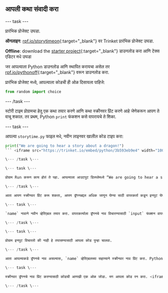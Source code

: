 ## आपली कथा संवादी करा

\--- task \---

प्रारंभिक प्रोजेक्ट उघडा.

**ऑनलाइन**: [rpf.io/storytimeon](http://rpf.io/storytimeon){:target="_blank"} वर Trinket प्रारंभिक प्रोजेक्ट उघडा.

**Offline**: download the [starter project](http://rpf.io/p/en/storytime-go){:target="_blank"} डाउनलोड करा आणि टेक्स एडिटर मधे उघडा

जर आपल्याला Python डाउनलोड आणि स्थापित करायचा असेल तर [rpf.io/pythonoff](http://rpf.io/pythonoff){:target="_blank"} वरून डाउनलोड करा.

प्रारंभिक प्रोजेक्ट मध्ये, आपल्याला कोडची ही ओळ दिसायला पाहिजे:

```python
from random import choice
```

\--- /task \---

स्टोरी टाइम प्रोग्रामचा हेतू एक कथा तयार करणे आणि कथा स्क्रीनवर प्रिंट करणे आहे जेणेकरून आपण ते वाचू शकाल. तर प्रथम, Python `print` फंकशन कसे वापरायचे ते शिका.

\--- task \---

आपल्या `storytime.py` फाइल मधे, नवीन लाइनवर खालील कोड टाइप करा:

```python
print("We are going to hear a story about a dragon!")
``` <iframe src="https://trinket.io/embed/python/3b593eb9e4" width="100%" height="600" frameborder="0" marginwidth="0" marginheight="0" allowfullscreen mark="crwd-mark"></iframe> 

\--- /task \---

\--- task \---

प्रोग्राम Run करून काय होतं ते पहा. आपल्याला आउटपुट डिस्प्लेमध्ये “We are going to hear a story about a dragon!” हे शब्द दिसायला हवे.

\--- /task \---

आता आपण स्क्रीनवर प्रिंट करू शकता, आपण ड्रॅगनबद्दल अधिक जाणून घेण्या साठी वापरकर्ता कडून इनपुट घेण्यास तयार आहात.

\--- task \---

`name` नावाने नवीन व्हेरिएबल तयार करा. वापरकर्त्याला ड्रॅगनचे नाव विचारण्यासाठी `input` फंक्शन वापरा. इनपुट नाव नवीन `name` व्हेरिएबल मध्ये संचयित करा. <iframe src="https://trinket.io/embed/python/0de60dee6d" width="100%" height="600" frameborder="0" marginwidth="0" marginheight="0" allowfullscreen mark="crwd-mark"></iframe> 

\--- /task \---

\--- task \---

प्रोग्राम इनपुट विचारतो की नाही हे तपासण्यासाठी आपला कोड पुन्हा चालवा.

\--- /task \---

आता आपल्याकडे ड्रॅगनचे नाव असल्यास, `name` व्हेरिएबलच्या सहाय्याने स्क्रीनवर नाव प्रिंट करा. Python मध्ये, आपण स्ट्रिंगला एकत्र जोडण्यासाठी `+` ऑपरेटर वापरू शकता.

\--- task \---

स्क्रीनवर ड्रॅगनचे नाव प्रिंट करण्यासाठी कोडची आणखी एक ओळ जोडा. मग आपला कोड रन करा. <iframe src="https://trinket.io/embed/python/e651eca8ca" width="100%" height="600" frameborder="0" marginwidth="0" marginheight="0" allowfullscreen mark="crwd-mark"></iframe> 

\--- /task \---